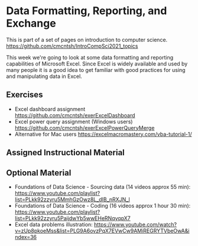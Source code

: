 # Data Formatting, Reporting, and Exchange

This is part of a set of pages on introduction to computer science. https://github.com/cmcntsh/IntroCompSci2021_topics

This week we're going to look at some data formatting and reporting capabilities of Microsoft Excel. Since Excel is widely available and used by many people it is a good idea to get familiar with good practices for using and manipulating data in Excel.

## Exercises

* Excel dashboard assignment https://github.com/cmcntsh/exerExcelDashboard
* Excel power query assignment (Windows users) https://github.com/cmcntsh/exerExcelPowerQueryMerge 
* Alternative for Mac users https://excelmacromastery.com/vba-tutorial-1/

## Assigned Instructional Material

## Optional Material

* Foundations of Data Science - Sourcing data (14 videos approx 55 min): https://www.youtube.com/playlist?list=PLkk92zzyru5MmhGzOwz8L_dIB_nRXJN_l
* Foundations of Data Science - Coding (16 videos approx 1 hour 30 min): https://www.youtube.com/playlist?list=PLkk92zzyru5PaijdwYb5wwEHeRNqyqpX7
* Excel data problems illustration: https://www.youtube.com/watch?v=zUp8pkoeMss&list=PLG9A6ovzPqX7EVwCw9AMiREGRYTVbeOwA&index=36
